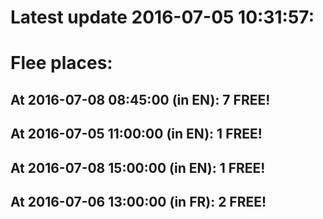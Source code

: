 # Latest update 2016-07-05 10:31:57:
# Flee places:
## At 2016-07-08 08:45:00 (in EN): 7 FREE!
## At 2016-07-05 11:00:00 (in EN): 1 FREE!
## At 2016-07-08 15:00:00 (in EN): 1 FREE!
## At 2016-07-06 13:00:00 (in FR): 2 FREE!
